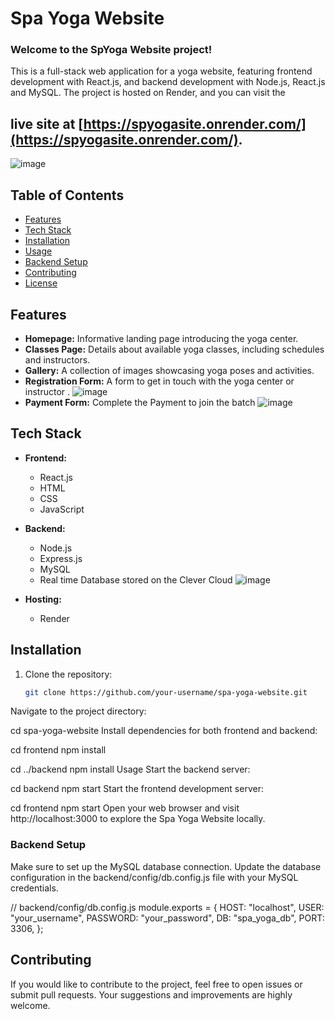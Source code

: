 # Spa Yoga Website
### Welcome to the SpYoga Website project!
This is a full-stack web application for a yoga website, featuring frontend development with React.js, and backend development with Node.js, React.js and MySQL. The project is hosted on Render, and you can visit the 
## live site at [https://spyogasite.onrender.com/](https://spyogasite.onrender.com/).

![image](https://github.com/shivanand1602/yoga_frontend/assets/88983117/39e57995-f7ca-410e-b2cb-993515296dd2)

## Table of Contents

- [Features](#features)
- [Tech Stack](#tech-stack)
- [Installation](#installation)
- [Usage](#usage)
- [Backend Setup](#backend-setup)
- [Contributing](#contributing)
- [License](#license)

## Features

- **Homepage:** Informative landing page introducing the yoga center.
- **Classes Page:** Details about available yoga classes, including schedules and instructors.
- **Gallery:** A collection of images showcasing yoga poses and activities.
- **Registration Form:** A form to get in touch with the yoga center or instructor .
 ![image](https://github.com/shivanand1602/yoga_frontend/assets/88983117/f5a93d60-c567-4ac1-a138-03ac28d09530)
- **Payment Form:** Complete the Payment to join the batch
   ![image](https://github.com/shivanand1602/yoga_frontend/assets/88983117/800f43d8-e520-4784-885e-b1f109dc61f0)



## Tech Stack

- **Frontend:**
  - React.js
  - HTML
  - CSS
  - JavaScript

- **Backend:**
  - Node.js
  - Express.js
  - MySQL
  - Real time Database stored on the Clever Cloud
    ![image](https://github.com/shivanand1602/yoga_frontend/assets/88983117/93c09406-344a-40c8-b773-271fa557535e)


- **Hosting:**
  - Render

## Installation

1. Clone the repository:

   ```bash
   git clone https://github.com/your-username/spa-yoga-website.git
Navigate to the project directory:


cd spa-yoga-website
Install dependencies for both frontend and backend:

cd frontend
npm install

cd ../backend
npm install
Usage
Start the backend server:

cd backend
npm start
Start the frontend development server:

cd frontend
npm start
Open your web browser and visit http://localhost:3000 to explore the Spa Yoga Website locally.

### Backend Setup
Make sure to set up the MySQL database connection. Update the database configuration in the backend/config/db.config.js file with your MySQL credentials.

// backend/config/db.config.js
module.exports = {
  HOST: "localhost",
  USER: "your_username",
  PASSWORD: "your_password",
  DB: "spa_yoga_db",
  PORT: 3306,
};
## Contributing
If you would like to contribute to the project, feel free to open issues or submit pull requests. Your suggestions and improvements are highly welcome.


